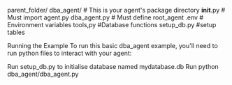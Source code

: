 parent_folder/
    dba_agent/         # This is your agent's package directory
        __init__.py       # Must import agent.py
        dba_agent.py          # Must define root_agent
        .env              # Environment variables
        tools,py            #Database functions
        setup_db.py         #setup tables 

Running the Example
To run this basic dba_agent example, you'll need to run python files to interact with your agent:


Run setup_db.py to initialise database named mydatabase.db
Run python dba_agent/dba_agent.py
